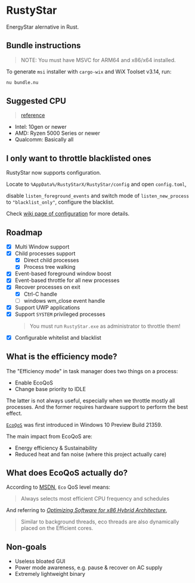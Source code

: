 # RustyStar

EnergyStar alernative in Rust.

## Bundle instructions

> NOTE: You must have MSVC for ARM64 and x86/x64 installed.

To generate `msi` installer with `cargo-wix` and WiX Toolset v3.14, run:

```bash
nu bundle.nu
```

## Suggested CPU

> [reference](https://devblogs.microsoft.com/performance-diagnostics/introducing-ecoqos/#supported-hardware)

- Intel: 10gen or newer
- AMD: Ryzen 5000 Series or newer
- Qualcomm: Basically all

## I only want to throttle blacklisted ones

RustyStar now supports configuration.

Locate to `%AppData%/RustyStarX/RustyStar/config` and open `config.toml`,

disable `listen_foreground_events` and switch mode of `listen_new_process` to `"blacklist_only"`, configure the blacklist.

Check [wiki page of configuration](https://github.com/RustyStarX/RustyStar/wiki/Configuration) for more details.

## Roadmap

- [x] Multi Window support
- [x] Child processes support
  - [x] Direct child processes
  - [x] Process tree walking
- [x] Event-based foreground window boost
- [x] Event-based throttle for all new processes
- [x] Recover processes on exit
  - [x] Ctrl-C handle
  - [ ] windows wm_close event handle
- [x] Support UWP applications
- [x] Support `SYSTEM` privileged processes
  > You must run `RustyStar.exe` as administrator to throttle them!
- [x] Configurable whitelist and blacklist

## What is the efficiency mode?

The "Efficiency mode" in task manager does two things on a process:

- Enable EcoQoS
- Change base priority to IDLE

The latter is not always useful, especially when we throttle mostly all processes.
And the former requires hardware support to perform the best effect.

[`EcoQoS`](https://devblogs.microsoft.com/performance-diagnostics/introducing-ecoqos/) was
first introduced in Windows 10 Preview Build 21359.

The main impact from EcoQoS are:
  - Energy efficiency & Sustainability
  - Reduced heat and fan noise (where this project actually care)

## What does EcoQoS actually do?

According to [MSDN](https://learn.microsoft.com/en-us/windows/win32/procthread/quality-of-service#quality-of-service-levels),
`Eco` QoS level means:

> Always selects most efficient CPU frequency and schedules

And referring to [*Optimizing Software for x86
Hybrid Architecture*](https://cdrdv2-public.intel.com/818776/348851-optimizing-x86-hybrid-cpus.pdf),

> Similar to background threads, eco threads are also dynamically placed on the Efficient cores.

## Non-goals

- Useless bloated GUI
- Power mode awareness, e.g. pause & recover on AC supply
- Extremely lightweight binary
